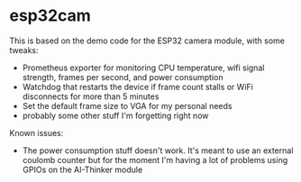 # esp32cam

This is based on the demo code for the ESP32 camera module, with some tweaks:

* Prometheus exporter for monitoring CPU temperature, wifi signal strength, frames per second, and power consumption
* Watchdog that restarts the device if frame count stalls or WiFi disconnects for more than 5 minutes
* Set the default frame size to VGA for my personal needs
* probably some other stuff I'm forgetting right now


Known issues:
* The power consumption stuff doesn't work.  It's meant to use an external coulomb counter but for the moment I'm having a lot of problems using GPIOs on the AI-Thinker module

